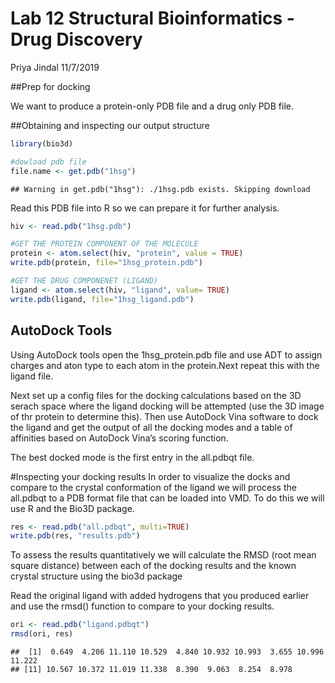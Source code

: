 Lab 12 Structural Bioinformatics -Drug Discovery
================
Priya Jindal
11/7/2019

\#\#Prep for docking

We want to produce a protein-only PDB file and a drug only PDB file.

\#\#Obtaining and inspecting our output structure

``` r
library(bio3d)

#dowload pdb file
file.name <- get.pdb("1hsg")
```

    ## Warning in get.pdb("1hsg"): ./1hsg.pdb exists. Skipping download

Read this PDB file into R so we can prepare it for further analysis.

``` r
hiv <- read.pdb("1hsg.pdb")

#GET THE PROTEIN COMPONENT OF THE MOLECULE
protein <- atom.select(hiv, "protein", value = TRUE)
write.pdb(protein, file="1hsg_protein.pdb")

#GET THE DRUG COMPONENET (LIGAND)
ligand <- atom.select(hiv, "ligand", value= TRUE)
write.pdb(ligand, file="1hsg_ligand.pdb")
```

## AutoDock Tools

Using AutoDock tools open the 1hsg\_protein.pdb file and use ADT to
assign charges and aton type to each atom in the protein.Next repeat
this with the ligand file.

Next set up a config files for the docking calculations based on the 3D
serach space where the ligand docking will be attempted (use the 3D
image of thr protein to determine this). Then use AutoDock Vina software
to dock the ligand and get the output of all the docking modes and a
table of affinities based on AutoDock Vina’s scoring function.

The best docked mode is the first entry in the all.pdbqt file.

\#Inspecting your docking results In order to visualize the docks and
compare to the crystal conformation of the ligand we will process the
all.pdbqt to a PDB format file that can be loaded into VMD. To do this
we will use R and the Bio3D package.

``` r
res <- read.pdb("all.pdbqt", multi=TRUE)
write.pdb(res, "results.pdb")
```

To assess the results quantitatively we will calculate the RMSD (root
mean square distance) between each of the docking results and the known
crystal structure using the bio3d package

Read the original ligand with added hydrogens that you produced earlier
and use the rmsd() function to compare to your docking results.

``` r
ori <- read.pdb("ligand.pdbqt")
rmsd(ori, res)
```

    ##  [1]  0.649  4.206 11.110 10.529  4.840 10.932 10.993  3.655 10.996 11.222
    ## [11] 10.567 10.372 11.019 11.338  8.390  9.063  8.254  8.978
